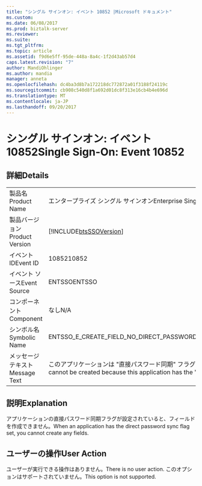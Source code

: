 ```yaml
---
title: "シングル サインオン: イベント 10852 |Microsoft ドキュメント"
ms.custom: 
ms.date: 06/08/2017
ms.prod: biztalk-server
ms.reviewer: 
ms.suite: 
ms.tgt_pltfrm: 
ms.topic: article
ms.assetid: f9d6e5ff-95de-448a-8a4c-1f2d43ab57d4
caps.latest.revision: "7"
author: MandiOhlinger
ms.author: mandia
manager: anneta
ms.openlocfilehash: dc4ba3d8b7a172218dc772872a01f3188f24119c
ms.sourcegitcommit: cb908c540d8f1a692d01dc8f313e16cb4b4e696d
ms.translationtype: MT
ms.contentlocale: ja-JP
ms.lasthandoff: 09/20/2017
---
```

# <a name="single-sign-on-event-10852"></a><span data-ttu-id="dc784-102">シングル サインオン: イベント 10852</span><span class="sxs-lookup"><span data-stu-id="dc784-102">Single Sign-On: Event 10852</span></span>
## <a name="details"></a><span data-ttu-id="dc784-103">詳細</span><span class="sxs-lookup"><span data-stu-id="dc784-103">Details</span></span>  
  
|||  
|-|-|  
|<span data-ttu-id="dc784-104">製品名</span><span class="sxs-lookup"><span data-stu-id="dc784-104">Product Name</span></span>|<span data-ttu-id="dc784-105">エンタープライズ シングル サインオン</span><span class="sxs-lookup"><span data-stu-id="dc784-105">Enterprise Single Sign-On</span></span>|  
|<span data-ttu-id="dc784-106">製品バージョン</span><span class="sxs-lookup"><span data-stu-id="dc784-106">Product Version</span></span>|[!INCLUDE[btsSSOVersion](../includes/btsssoversion-md.md)]|  
|<span data-ttu-id="dc784-107">イベント ID</span><span class="sxs-lookup"><span data-stu-id="dc784-107">Event ID</span></span>|<span data-ttu-id="dc784-108">10852</span><span class="sxs-lookup"><span data-stu-id="dc784-108">10852</span></span>|  
|<span data-ttu-id="dc784-109">イベント ソース</span><span class="sxs-lookup"><span data-stu-id="dc784-109">Event Source</span></span>|<span data-ttu-id="dc784-110">ENTSSO</span><span class="sxs-lookup"><span data-stu-id="dc784-110">ENTSSO</span></span>|  
|<span data-ttu-id="dc784-111">コンポーネント</span><span class="sxs-lookup"><span data-stu-id="dc784-111">Component</span></span>|<span data-ttu-id="dc784-112">なし</span><span class="sxs-lookup"><span data-stu-id="dc784-112">N/A</span></span>|  
|<span data-ttu-id="dc784-113">シンボル名</span><span class="sxs-lookup"><span data-stu-id="dc784-113">Symbolic Name</span></span>|<span data-ttu-id="dc784-114">ENTSSO_E_CREATE_FIELD_NO_DIRECT_PASSWORD_SYNC</span><span class="sxs-lookup"><span data-stu-id="dc784-114">ENTSSO_E_CREATE_FIELD_NO_DIRECT_PASSWORD_SYNC</span></span>|  
|<span data-ttu-id="dc784-115">メッセージ テキスト</span><span class="sxs-lookup"><span data-stu-id="dc784-115">Message Text</span></span>|<span data-ttu-id="dc784-116">このアプリケーションは "直接パスワード同期" フラグが設定されているため、フィールドを作成できません。</span><span class="sxs-lookup"><span data-stu-id="dc784-116">The field cannot be created because this application has the 'direct password sync' flag set.</span></span>|  
  
## <a name="explanation"></a><span data-ttu-id="dc784-117">説明</span><span class="sxs-lookup"><span data-stu-id="dc784-117">Explanation</span></span>  
 <span data-ttu-id="dc784-118">アプリケーションの直接パスワード同期フラグが設定されていると、フィールドを作成できません。</span><span class="sxs-lookup"><span data-stu-id="dc784-118">When an application has the direct password sync flag set, you cannot create any fields.</span></span>  
  
## <a name="user-action"></a><span data-ttu-id="dc784-119">ユーザーの操作</span><span class="sxs-lookup"><span data-stu-id="dc784-119">User Action</span></span>  
 <span data-ttu-id="dc784-120">ユーザーが実行できる操作はありません。</span><span class="sxs-lookup"><span data-stu-id="dc784-120">There is no user action.</span></span> <span data-ttu-id="dc784-121">このオプションはサポートされていません。</span><span class="sxs-lookup"><span data-stu-id="dc784-121">This option is not supported.</span></span>